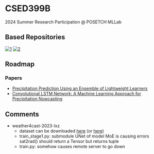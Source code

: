 # CSED399B
2024 Summer Research Participation @ POSETCH MLLab

## Based Repositories
[![1](https://img.shields.io/static/v1?label=lxz1217&message=weather4cast-2023-lxz&color=181717)](https://github.com/lxz1217/weather4cast-2023-lxz)
[![2](https://img.shields.io/badge/TomaszGolan-hdf5_manipulator-181717)](https://github.com/TomaszGolan/hdf5_manipulator)

## Roadmap
### Papers
* [Precipitation Prediction Using an Ensemble of Lightweight Learners](https://arxiv.org/abs/2401.09424)
* [Convolutional LSTM Network: A Machine Learning Approach for Precipitation Nowcasting](https://arxiv.org/abs/1506.04214)

### 


## Comments
* weather4cast-2023-lxz
  * dataset can be downloaded [here](https://weather4cast.net/get-the-data/) (or [here](https://cds.climate.copernicus.eu/#!/home))
  * train_stage1.py: submodule UNet of model MoE is causing errors
    sat2rad() should return a Tensor but returns tuple
  * train.py: somehow causes remote server to go down
